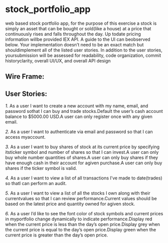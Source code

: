 # stock_portfolio_app

web  based  stock  portfolio  app, for the  purpose  of  this  exercise  a  stock  is  simply  an  asset  that  can  be  bought  or  sold(like  a  house)  at  a  price  that  continuously  rises  and  falls  throughout  the  day.  Up  todate  pricing  information  willbe provided IEX  API.  A  guide  to  the  UI  can  beobserved  below.  Your  implementation  doesn’t  need  to  be  an  exact  match  but  shouldimplement  all  of  the  listed  user  stories.  In  addition  to  the  user  stories,  yoursubmission  will  be  assessed  for  readability,  code  organization,  commit  historyclarity,  overall  UI/UX,    and  overall  API  design

## Wire Frame:


## User Stories:

*1.*  As  a  user  I  want  to  create  a  new  account  with  my  name,  email,  and  password  sothat  I  can  buy  and  trade  stocks.Default  the  user’s  cash  account  balance  to  $5000.00  USD.A  user  can  only  register  once  with  any  given  email.

*2.*  As  a  user  I  want  to  authenticate  via  email  and  password  so  that  I  can  access  myaccount.

*3.*  As  a  user  I  want  to  buy  shares  of  stock  at  its  current  price  by  specifying  itsticker  symbol  and  number  of  shares  so  that  I  can  invest.A  user  can  only  buy  whole  number  quantities  of  shares.A  user  can  only  buy  shares  if  they  have  enough  cash  in  their  account  for  agiven  purchase.A  user  can  only  buy  shares  if  the  ticker  symbol  is  valid.

*4.*  As  a  user  I  want  to  view  a  list  of  all  transactions  I’ve  made  to  date(trades)  so  thatI  can  perform  an  audit.

*5.*  As  a  user  I  want  to  view  a  list  of  all  the  stocks  I  own  along  with  their  currentvalues  so  that  I  can  review  performance.Current  values  should  be  based  on  the  latest  price  and  quantity  owned  for  agiven  stock.

*6.*  As  a  user  I’d  like  to  see  the  font  color  of  stock  symbols  and  current  prices  in  myportfolio  change  dynamically  to  indicate  performance.Display  red  when  the  current  price  is  less  than  the  day’s  open  price.Display  grey  when  the  current  price  is  equal  to  the  day’s  open  price.Display  green  when  the  current  price  is  greater  than  the  day’s  open  price.
